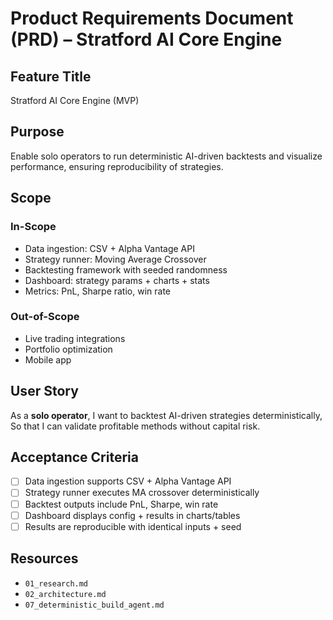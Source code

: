 # Product Requirements Document (PRD) – Stratford AI Core Engine

## Feature Title
Stratford AI Core Engine (MVP)

## Purpose
Enable solo operators to run deterministic AI-driven backtests and visualize performance, ensuring reproducibility of strategies.

## Scope
### In-Scope
- Data ingestion: CSV + Alpha Vantage API
- Strategy runner: Moving Average Crossover
- Backtesting framework with seeded randomness
- Dashboard: strategy params + charts + stats
- Metrics: PnL, Sharpe ratio, win rate

### Out-of-Scope
- Live trading integrations
- Portfolio optimization
- Mobile app

## User Story
As a **solo operator**,
I want to backtest AI-driven strategies deterministically,
So that I can validate profitable methods without capital risk.

## Acceptance Criteria
- [ ] Data ingestion supports CSV + Alpha Vantage API
- [ ] Strategy runner executes MA crossover deterministically
- [ ] Backtest outputs include PnL, Sharpe, win rate
- [ ] Dashboard displays config + results in charts/tables
- [ ] Results are reproducible with identical inputs + seed

## Resources
- `01_research.md`
- `02_architecture.md`
- `07_deterministic_build_agent.md`